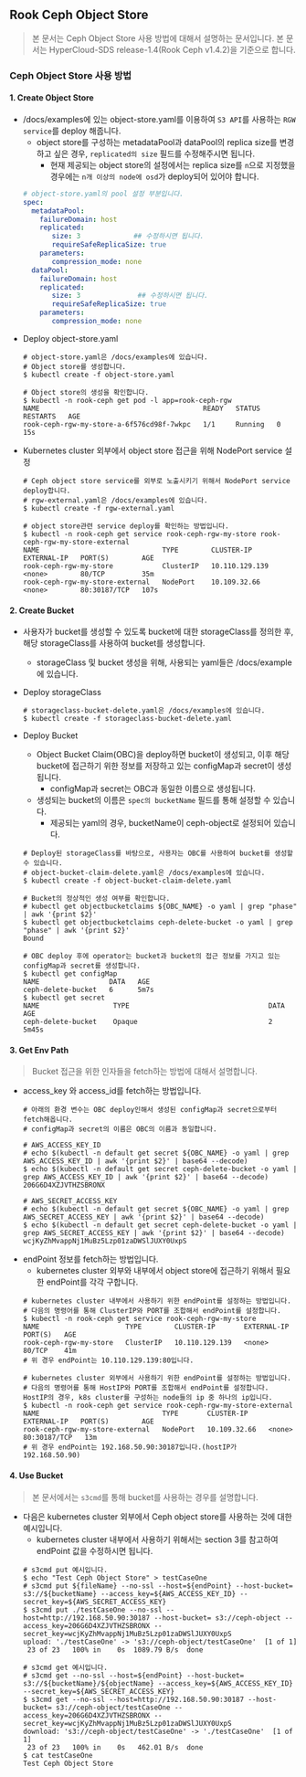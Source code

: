 ## Rook Ceph Object Store
> 본 문서는 Ceph Object Store 사용 방법에 대해서 설명하는 문서입니다.
> 본 문서는 HyperCloud-SDS release-1.4(Rook Ceph v1.4.2)을 기준으로 합니다.

### Ceph Object Store 사용 방법

#### 1. Create Object Store
- /docs/examples에 있는 object-store.yaml를 이용하여 `S3 API`를 사용하는 `RGW service`를 deploy 해줍니다.
    - object store를 구성하는 metadataPool과 dataPool의 replica size를 변경하고 싶은 경우, `replicated의 size` 필드를 수정해주시면 됩니다.
        - 현재 제공되는 object store의 설정에서는 replica size를 `n`으로 지정했을 경우에는 `n개 이상의 node에 osd`가 deploy되어 있어야 합니다.
    ```yaml
    # object-store.yaml의 pool 설정 부분입니다.
    spec:
      metadataPool:
        failureDomain: host
        replicated:
           size: 3             ## 수정하시면 됩니다.
           requireSafeReplicaSize: true
        parameters:
           compression_mode: none
      dataPool:
        failureDomain: host
        replicated:
           size: 3              ## 수정하시면 됩니다.
           requireSafeReplicaSize: true
        parameters:
           compression_mode: none
    ```
- Deploy object-store.yaml
    ```shell
	# object-store.yaml은 /docs/examples에 있습니다.
	# Object store를 생성합니다.
	$ kubectl create -f object-store.yaml
	
	# Object store의 생성을 확인합니다.
	$ kubectl -n rook-ceph get pod -l app=rook-ceph-rgw
	NAME                                        READY   STATUS    RESTARTS   AGE
    rook-ceph-rgw-my-store-a-6f576cd98f-7wkpc   1/1     Running   0          15s
    ```
- Kubernetes cluster 외부에서 object store 접근을 위해 NodePort service 설정
	```shell
	# Ceph object store service를 외부로 노출시키기 위해서 NodePort service deploy합니다.
    # rgw-external.yaml은 /docs/examples에 있습니다.
    $ kubectl create -f rgw-external.yaml
	
	# object store관련 service deploy를 확인하는 방법입니다.
	$ kubectl -n rook-ceph get service rook-ceph-rgw-my-store rook-ceph-rgw-my-store-external
	NAME                              TYPE        CLUSTER-IP       EXTERNAL-IP   PORT(S)        AGE
    rook-ceph-rgw-my-store            ClusterIP   10.110.129.139   <none>        80/TCP         35m
    rook-ceph-rgw-my-store-external   NodePort    10.109.32.66     <none>        80:30187/TCP   107s
	```

#### 2. Create Bucket
- 사용자가 bucket를 생성할 수 있도록 bucket에 대한 storageClass를 정의한 후, 해당 storageClass를 사용하여 bucket를 생성합니다.
    - storageClass 및 bucket 생성을 위해, 사용되는 yaml들은 /docs/example에 있습니다.
	
- Deploy storageClass
    ```shell
    # storageclass-bucket-delete.yaml은 /docs/examples에 있습니다.
    $ kubectl create -f storageclass-bucket-delete.yaml
    ```

- Deploy Bucket
    - Object Bucket Claim(OBC)을 deploy하면 bucket이 생성되고, 이후 해당 bucket에 접근하기 위한 정보를 저장하고 있는 configMap과 secret이 생성됩니다.
        - configMap과 secret는 OBC과 동일한 이름으로 생성됩니다.
	- 생성되는 bucket의 이름은 `spec의 bucketName` 필드를 통해 설정할 수 있습니다.
        - 제공되는 yaml의 경우, bucketName이 ceph-object로 설정되어 있습니다.
    ```shell
    # Deploy된 storageClass를 바탕으로, 사용자는 OBC를 사용하여 bucket를 생성할 수 있습니다.
    # object-bucket-claim-delete.yaml은 /docs/examples에 있습니다.
    $ kubectl create -f object-bucket-claim-delete.yaml
		
    # Bucket의 정상적인 생성 여부를 확인합니다.
    # kubectl get objectbucketclaims ${OBC_NAME} -o yaml | grep "phase" | awk '{print $2}'
    $ kubectl get objectbucketclaims ceph-delete-bucket -o yaml | grep "phase" | awk '{print $2}'
    Bound
		
    # OBC deploy 후에 operator는 bucket과 bucket의 접근 정보를 가지고 있는 configMap과 secret를 생성합니다.
    $ kubectl get configMap
    NAME                 DATA   AGE
    ceph-delete-bucket   6      5m7s
    $ kubectl get secret
    NAME                  TYPE                                  DATA   AGE
    ceph-delete-bucket    Opaque                                2      5m45s
    ```
	
#### 3. Get Env Path 
> Bucket 접근을 위한 인자들을 fetch하는 방법에 대해서 설명합니다.

- access_key 와 access_id를 fetch하는 방법입니다.
    ```shell
    # 아래의 환경 변수는 OBC deploy인해서 생성된 configMap과 secret으로부터 fetch해옵니다.
    # configMap과 secret의 이름은 OBC의 이름과 동일합니다.
    
    # AWS_ACCESS_KEY_ID
    # echo $(kubectl -n default get secret ${OBC_NAME} -o yaml | grep AWS_ACCESS_KEY_ID | awk '{print $2}' | base64 --decode)
    $ echo $(kubectl -n default get secret ceph-delete-bucket -o yaml | grep AWS_ACCESS_KEY_ID | awk '{print $2}' | base64 --decode)
    206G6D4XZJVTHZSBRONX
    
    # AWS_SECRET_ACCESS_KEY
    # echo $(kubectl -n default get secret ${OBC_NAME} -o yaml | grep AWS_SECRET_ACCESS_KEY | awk '{print $2}' | base64 --decode)
    $ echo $(kubectl -n default get secret ceph-delete-bucket -o yaml | grep AWS_SECRET_ACCESS_KEY | awk '{print $2}' | base64 --decode)
    wcjKyZhMvappNj1MuBz5Lzp01zaDWSlJUXY0UxpS
    ```
- endPoint 정보를 fetch하는 방법입니다.
    - kubernetes cluster 외부와 내부에서 object store에 접근하기 위해서 필요한 endPoint를 각각 구합니다.
	```shell
	# kubernetes cluster 내부에서 사용하기 위한 endPoint를 설정하는 방법입니다.
	# 다음의 명령어를 통해 ClusterIP와 PORT를 조합해서 endPoint를 설정합니다.
	$ kubectl -n rook-ceph get service rook-ceph-rgw-my-store
	NAME                     TYPE        CLUSTER-IP       EXTERNAL-IP   PORT(S)   AGE
    rook-ceph-rgw-my-store   ClusterIP   10.110.129.139   <none>        80/TCP    41m
	# 위 경우 endPoint는 10.110.129.139:80입니다.
	
	# kubernetes cluster 외부에서 사용하기 위한 endPoint를 설정하는 방법입니다.
	# 다음의 명령어를 통해 HostIP와 PORT를 조합해서 endPoint를 설정합니다. HostIP의 경우, k8s cluster를 구성하는 node들의 ip 중 하나의 ip입니다.
	$ kubectl -n rook-ceph get service rook-ceph-rgw-my-store-external
	NAME                              TYPE       CLUSTER-IP     EXTERNAL-IP   PORT(S)        AGE
    rook-ceph-rgw-my-store-external   NodePort   10.109.32.66   <none>        80:30187/TCP   13m
    # 위 경우 endPoint는 192.168.50.90:30187입니다.(hostIP가 192.168.50.90)
	```
	
#### 4. Use Bucket
> 본 문서에서는 `s3cmd`를 통해 bucket를 사용하는 경우를 설명합니다.

- 다음은 kubernetes cluster 외부에서 Ceph object store를 사용하는 것에 대한 예시입니다.
    - kubernetes cluster 내부에서 사용하기 위해서는 section 3를 참고하여 endPoint 값을 수정하시면 됩니다.
    ```shell
    # s3cmd put 예시입니다.
    $ echo "Test Ceph Object Store" > testCaseOne
    # s3cmd put ${fileName} --no-ssl --host=${endPoint} --host-bucket= s3://${bucketName} --access_key=${AWS_ACCESS_KEY_ID} --secret_key=${AWS_SECRET_ACCESS_KEY}
    $ s3cmd put ./testCaseOne --no-ssl --host=http://192.168.50.90:30187 --host-bucket= s3://ceph-object --access_key=206G6D4XZJVTHZSBRONX --secret_key=wcjKyZhMvappNj1MuBz5Lzp01zaDWSlJUXY0UxpS
    upload: './testCaseOne' -> 's3://ceph-object/testCaseOne'  [1 of 1]
     23 of 23   100% in    0s  1089.79 B/s  done
    
    # s3cmd get 예시입니다.
    # s3cmd get --no-ssl --host=${endPoint} --host-bucket= s3://${bucketName}/${objectName} --access_key=${AWS_ACCESS_KEY_ID} --secret_key=${AWS_SECRET_ACCESS_KEY}
    $ s3cmd get --no-ssl --host=http://192.168.50.90:30187 --host-bucket= s3://ceph-object/testCaseOne --access_key=206G6D4XZJVTHZSBRONX --secret_key=wcjKyZhMvappNj1MuBz5Lzp01zaDWSlJUXY0UxpS
    download: 's3://ceph-object/testCaseOne' -> './testCaseOne'  [1 of 1]
     23 of 23   100% in    0s   462.01 B/s  done
    $ cat testCaseOne
    Test Ceph Object Store
    ```